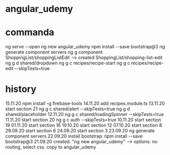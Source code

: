 # angular_udemy

# commanda
ng serve --open
ng new angular_udemy
npm install --save bootstrap@3
ng generate component servers
ng g component ShoppingList/shoppingListEdit --> created ShoppingList/shopping-list-edit
ng g d shared/dropdown
ng g c recipes/recipe-start
ng g c recipes/recipe-edit --skipTests=true

# history
15.11.20
 npm install -g firebase-tools
14.11.20
  add recipes.module.ts
13.11.20 start section 21
  ng g c shared/alert --skipTests=true
  ng g d shared/placeholder
12.11.20
  ng g c shared/loadingSpinner --skipTests=true
11.11.20 start section 20
  ng g c auth --skipTests=true
10.11.20 start section 19
01.11.20 start section 16
19.10.20 start section 12 
07.10.20 start section 8
29.09.20 start section 6
24.09.20 start section 3
23.09.20 ng generate component servers
22.09.20 install bootstrap: npm install --save bootstrap@3
21.09.20 created. "ng new angular_udemy" --> options: no routing, select css. copy to angular_udemy